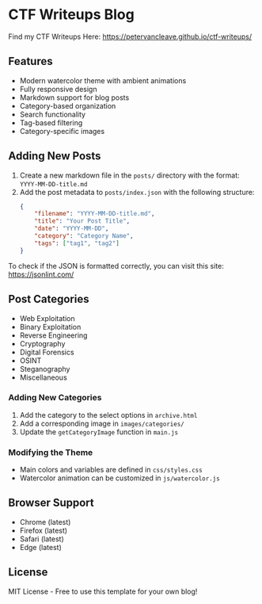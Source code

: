# CTF Writeups Blog

Find my CTF Writeups Here: https://petervancleave.github.io/ctf-writeups/

## Features

- Modern watercolor theme with ambient animations
- Fully responsive design
- Markdown support for blog posts
- Category-based organization
- Search functionality
- Tag-based filtering
- Category-specific images

## Adding New Posts

1. Create a new markdown file in the `posts/` directory with the format: `YYYY-MM-DD-title.md`
2. Add the post metadata to `posts/index.json` with the following structure:
   ```json
   {
       "filename": "YYYY-MM-DD-title.md",
       "title": "Your Post Title",
       "date": "YYYY-MM-DD",
       "category": "Category Name",
       "tags": ["tag1", "tag2"]
   }
   ```

To check if the JSON is formatted correctly, you can visit this site: https://jsonlint.com/

## Post Categories

- Web Exploitation
- Binary Exploitation
- Reverse Engineering
- Cryptography
- Digital Forensics
- OSINT
- Steganography
- Miscellaneous


### Adding New Categories

1. Add the category to the select options in `archive.html`
2. Add a corresponding image in `images/categories/`
3. Update the `getCategoryImage` function in `main.js`

### Modifying the Theme

- Main colors and variables are defined in `css/styles.css`
- Watercolor animation can be customized in `js/watercolor.js`

## Browser Support

- Chrome (latest)
- Firefox (latest)
- Safari (latest)
- Edge (latest)

## License

MIT License - Free to use this template for your own blog! 
